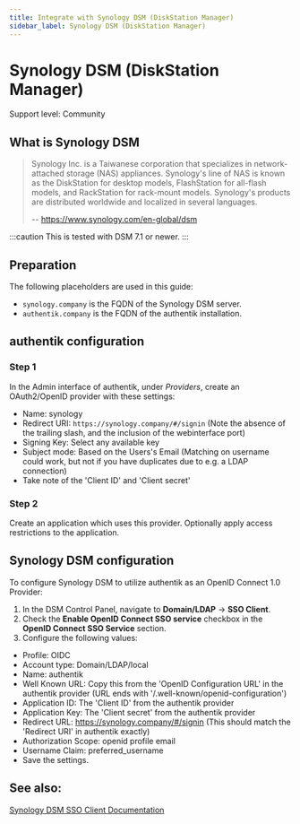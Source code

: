 ```yaml
---
title: Integrate with Synology DSM (DiskStation Manager)
sidebar_label: Synology DSM (DiskStation Manager)
---
```


# Synology DSM (DiskStation Manager)

<span class="badge badge--secondary">Support level: Community</span>

## What is Synology DSM

> Synology Inc. is a Taiwanese corporation that specializes in network-attached storage (NAS) appliances. Synology's line of NAS is known as the DiskStation for desktop models, FlashStation for all-flash models, and RackStation for rack-mount models. Synology's products are distributed worldwide and localized in several languages.
>
> -- https://www.synology.com/en-global/dsm

:::caution
This is tested with DSM 7.1 or newer.
:::

## Preparation

The following placeholders are used in this guide:

- `synology.company` is the FQDN of the Synology DSM server.
- `authentik.company` is the FQDN of the authentik installation.

## authentik configuration

### Step 1

In the Admin interface of authentik, under _Providers_, create an OAuth2/OpenID provider with these settings:

- Name: synology
- Redirect URI: `https://synology.company/#/signin` (Note the absence of the trailing slash, and the inclusion of the webinterface port)
- Signing Key: Select any available key
- Subject mode: Based on the Users's Email (Matching on username could work, but not if you have duplicates due to e.g. a LDAP connection)
- Take note of the 'Client ID' and 'Client secret'

### Step 2

Create an application which uses this provider. Optionally apply access restrictions to the application.

## Synology DSM configuration

To configure Synology DSM to utilize authentik as an OpenID Connect 1.0 Provider:

1. In the DSM Control Panel, navigate to **Domain/LDAP** -> **SSO Client**.
2. Check the **Enable OpenID Connect SSO service** checkbox in the **OpenID Connect SSO Service** section.
3. Configure the following values:

- Profile: OIDC
- Account type: Domain/LDAP/local
- Name: authentik
- Well Known URL: Copy this from the 'OpenID Configuration URL' in the authentik provider (URL ends with '/.well-known/openid-configuration')
- Application ID: The 'Client ID' from the authentik provider
- Application Key: The 'Client secret' from the authentik provider
- Redirect URL: https://synology.company/#/signin (This should match the 'Redirect URI' in authentik exactly)
- Authorization Scope: openid profile email
- Username Claim: preferred_username
- Save the settings.

## See also:

[Synology DSM SSO Client Documentation](https://kb.synology.com/en-af/DSM/help/DSM/AdminCenter/file_directory_service_sso?version=7)
